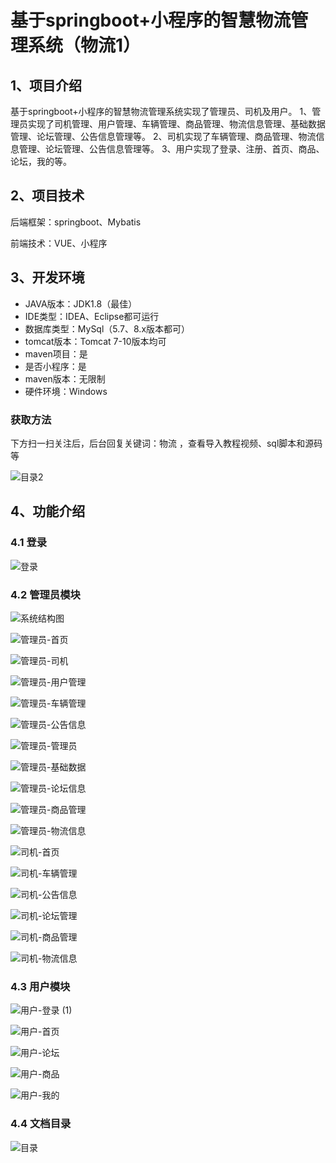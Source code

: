 # 基于springboot+小程序的智慧物流管理系统（物流1）




## 1、项目介绍

基于springboot+小程序的智慧物流管理系统实现了管理员、司机及用户。
1、管理员实现了司机管理、用户管理、车辆管理、商品管理、物流信息管理、基础数据管理、论坛管理、公告信息管理等。
2、司机实现了车辆管理、商品管理、物流信息管理、论坛管理、公告信息管理等。
3、用户实现了登录、注册、首页、商品、论坛，我的等。

## 2、项目技术

后端框架：springboot、Mybatis

前端技术：VUE、小程序

## 3、开发环境

- JAVA版本：JDK1.8（最佳）
- IDE类型：IDEA、Eclipse都可运行
- 数据库类型：MySql（5.7、8.x版本都可） 
- tomcat版本：Tomcat 7-10版本均可
- maven项目：是
- 是否小程序：是
- maven版本：无限制
- 硬件环境：Windows

###  获取方法

下方扫一扫关注后，后台回复关键词：物流 ，查看导入教程视频、sql脚本和源码等

![目录2](https://www.codemarket.fun/202407032155305.png)
## 4、功能介绍

### 4.1 登录

![登录](https://www.codemarket.fun/202410102057331.png)

### 4.2 管理员模块

![系统结构图](https://www.codemarket.fun/202410102059362.png)

![管理员-首页](https://www.codemarket.fun/202410102057695.png)

![管理员-司机](https://www.codemarket.fun/202410102057787.png)

![管理员-用户管理](https://www.codemarket.fun/202410102057230.png)

![管理员-车辆管理](https://www.codemarket.fun/202410102057219.png)

![管理员-公告信息](https://www.codemarket.fun/202410102057239.png)

![管理员-管理员](https://www.codemarket.fun/202410102057141.png)

![管理员-基础数据](https://www.codemarket.fun/202410102057224.png)

![管理员-论坛信息](https://www.codemarket.fun/202410102057317.png)

![管理员-商品管理](https://www.codemarket.fun/202410102057526.png)

![管理员-物流信息](https://www.codemarket.fun/202410102057144.png)

![司机-首页](https://www.codemarket.fun/202410102057153.png)

![司机-车辆管理](https://www.codemarket.fun/202410102057316.png)

![司机-公告信息](https://www.codemarket.fun/202410102057504.png)

![司机-论坛管理](https://www.codemarket.fun/202410102057130.png)

![司机-商品管理](https://www.codemarket.fun/202410102057166.png)

![司机-物流信息](https://www.codemarket.fun/202410102057185.png)

### 4.3 用户模块

![用户-登录 (1)](https://www.codemarket.fun/202410102058317.png)

![用户-首页](https://www.codemarket.fun/202410102058347.png)

![用户-论坛](https://www.codemarket.fun/202410102058332.png)

![用户-商品](https://www.codemarket.fun/202410102058360.png)

![用户-我的](https://www.codemarket.fun/202410102058380.png)

### 4.4 文档目录

![目录](https://www.codemarket.fun/202410102058473.png)
